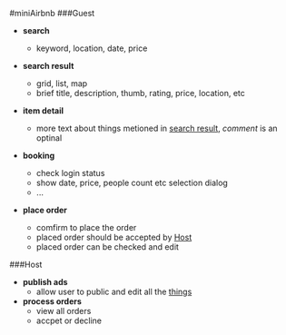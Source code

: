 #miniAirbnb
###Guest
- **search**
    - keyword, location, date, price

- <span id='1'>**search result**</span>
    - grid, list, map
    - brief title, description, thumb, rating, price, location, etc

- <span id='2'>**item detail**</span>
    - more text about things metioned in [search result](#1), *comment* is an optinal

- **booking**
    - check login status
    - show date, price, people count etc selection dialog
    - ...

- **place order**
    - comfirm to place the order
    - placed order should be accepted by [Host](#3)
    - placed order can be checked and edit

###<span id='3'>Host</span>
- **publish ads**
    - allow user to public and edit all the [things](#2)
- **process orders**
    - view all orders
    - accpet or decline
